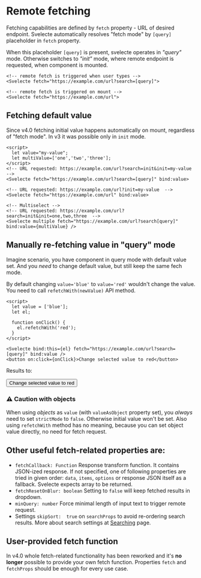 <script>
  import Svelecte from "$lib/Svelecte.svelte";
  import { dataset } from '../data.js';

  let parentValue = null;
  let value;

  let refetchValue = 'blue';
  let refetcher;

  function onClick() {
    refetcher.refetchWith('red');
  }

  let parentOptions = [
    { id: 'colors', text: 'Colors'},
    { id: 'countries', text: 'Countries' },
    { id: 'countryGroups', text: 'Country Groups' },
  ];

  $: childPlaceholder = parentValue? 'Now you can start searching' : 'Pick parent first';
</script>

# Remote fetching

Fetching capabilities are defined by `fetch` property - URL of desired endpoint. Svelecte automatically
resolves "fetch mode" by `[query]` placeholder in `fetch` property.

When this placeholder `[query]` is present, svelecte operates in _"query"_ mode. Otherwise  switches to _"init"_ mode,
where remote endpoint is requested, when component is mounted.

```svelte
<!-- remote fetch is triggered when user types -->
<Svelecte fetch="https://example.com/url?search=[query]">

<!-- remote fetch is triggered on mount -->
<Svelecte fetch="https://example.com/url">
```

## Fetching default value

Since v4.0 fetching initial value happens automatically on mount, regardless of "fetch mode". In v3 it was possible only
in `init` mode.

```svelte
<script>
  let value="my-value";
  let multiValue=['one','two','three'];
</script>
<!-- URL requested: https://example.com/url?search=init&init=my-value  -->
<Svelecte fetch="https://example.com/url?search=[query]" bind:value>

<!-- URL requested: https://example.com/url?init=my-value  -->
<Svelecte fetch="https://example.com/url" bind:value>

<!-- Multiselect -->
<!-- URL requested: https://example.com/url?search=init&init=one,two,three  -->
<Svelecte multiple fetch="https://example.com/url?search[query]" bind:value={multiValue} />
```

## Manually re-fetching value in "query" mode

Imagine scenario, you have component in query mode with default value set. And you _need_ to change default value, but
still keep the same fech mode.

By default changing `value='blue'` to `value='red'` wouldn't change the value. You need to call `refetchWith(newValue)` API method.

```svelte
<script>
  let value = ['blue'];
  let el;

  function onClick() {
    el.refetchWith('red');
  }
</script>

<Svelecte bind:this={el} fetch="https://example.com/url?search=[query]" bind:value />
<button on:click={onClick}>Change selected value to red</button>
```

Results to:

<Svelecte fetch="/api/colors?query=[query]" bind:value={refetchValue} bind:this={refetcher} />
<button class="btn" on:click={onClick}>Change selected value to red</button>

### ⚠️ Caution with objects

When using _objects_ as `value` (with `valueAsObject` property set), you *always* need to set `strictMode` to `false`.
Otherwise initial value won't be set. Also using `refetchWith` method has no meaning, because you can set object value
directly, no need for fetch request.

## Other useful fetch-related properties are:

- `fetchCallback: Function` Response transform function. It contains JSON-ized response. If not specified, one of following properties are tried in given order: `data`, `items`, `options` or response JSON itself as a fallback. Svelecte expects array to be returned.
- `fetchResetOnBlur: boolean` Setting to `false` will keep fetched results in dropdown.
- `minQuery: number` Force minimal length of input text to trigger remote request.
- Settings `skipSort:  true` on `searchProps` to avoid re-ordering search results. More about search settings at [Searching](/searching) page.


## User-provided fetch function

In v4.0 whole fetch-related functionality has been reworked and it's **no longer** possible to provide your own
fetch function. Properties `fetch` and `fetchProps` should be enough for every use case.

